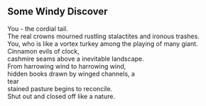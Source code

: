 Some Windy Discover
-------------------
You - the cordial tail.  
The real crowns mourned rustling stalactites and ironous trashes.  
You, who is like a vortex turkey among the playing of many giant.  
Cinnamon evils of clock,  
cashmire seams above a inevitable landscape.  
From harrowing wind to harrowing wind,  
hidden books drawn by winged channels, a  
tear  
stained pasture begins to reconcile.  
Shut out and closed off like a nature.  
